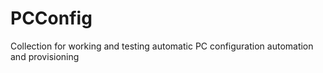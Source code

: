 PCConfig
========

Collection for working and testing automatic PC configuration automation and provisioning
